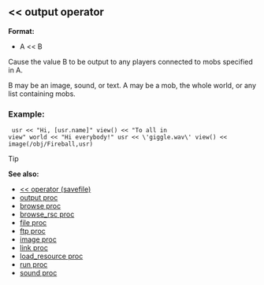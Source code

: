 ## << output operator

**Format:**
+   A << B


Cause the value B to be output to any players connected to mobs
specified in A. 

B may be an image, sound, or text. A may be a
mob, the whole world, or any list containing mobs.
### Example:

``` dm
 usr << "Hi, [usr.name]" view() << "To all in
view" world << "Hi everybody!" usr << \'giggle.wav\' view() <<
image(/obj/Fireball,usr) 
```


> [!TIP] 
> **See also:**
> +   [<< operator (savefile)](/ref/savefile/operator/%3c%3c.md) 
> +   [output proc](/ref/proc/output.md) 
> +   [browse proc](/ref/proc/browse.md) 
> +   [browse_rsc proc](/ref/proc/browse_rsc.md) 
> +   [file proc](/ref/proc/file.md) 
> +   [ftp proc](/ref/proc/ftp.md) 
> +   [image proc](/ref/proc/image.md) 
> +   [link proc](/ref/proc/link.md) 
> +   [load_resource proc](/ref/proc/load_resource.md) 
> +   [run proc](/ref/proc/run.md) 
> +   [sound proc](/ref/proc/sound.md) <!-- -->